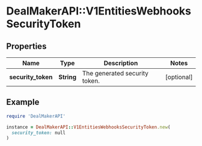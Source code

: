 # DealMakerAPI::V1EntitiesWebhooksSecurityToken

## Properties

| Name | Type | Description | Notes |
| ---- | ---- | ----------- | ----- |
| **security_token** | **String** | The generated security token. | [optional] |

## Example

```ruby
require 'DealMakerAPI'

instance = DealMakerAPI::V1EntitiesWebhooksSecurityToken.new(
  security_token: null
)
```

